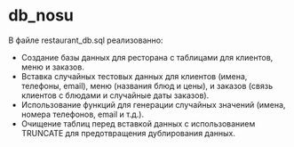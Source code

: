# db_nosu
В файле restaurant_db.sql реализованно:
- Создание базы данных для ресторана с таблицами для клиентов, меню и заказов.
- Вставка случайных тестовых данных для клиентов (имена, телефоны, email), меню (названия блюд и цены), и заказов (связь клиентов с блюдами и случайные даты заказов).
- Использование функций для генерации случайных значений (имена, номера телефонов, email и т.д.).
- Очищение таблиц перед вставкой данных с использованием TRUNCATE для предотвращения дублирования данных.
